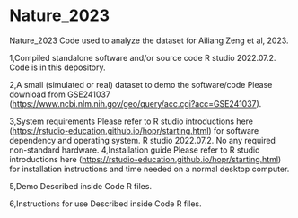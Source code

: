 # Nature_2023
Nature_2023
Code used to analyze the dataset for Ailiang Zeng et al, 2023.

1,Compiled standalone software and/or source code
   R studio 2022.07.2.
   Code is in this depository.

2,A small (simulated or real) dataset to demo the software/code
  Please download from GSE241037 (https://www.ncbi.nlm.nih.gov/geo/query/acc.cgi?acc=GSE241037).

3,System requirements
 Please refer to R studio introductions here (https://rstudio-education.github.io/hopr/starting.html) for software dependency and operating system.
 R studio 2022.07.2.
 No any required non-standard hardware.
4,Installation guide
 Please refer to R studio introductions here (https://rstudio-education.github.io/hopr/starting.html) for installation instructions and time needed on a   normal desktop computer.

5,Demo
  Described inside Code R files.

6,Instructions for use
 Described inside Code R files.


